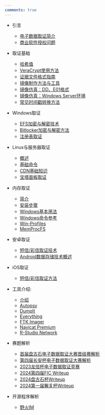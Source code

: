 ```yaml
---
comments: true
---
```


- 引言
    - [电子数据取证简介](./index/yr.md)
    - [商业软件授权问题](./index/sq.md)
- 取证基础
    - [哈希值](./base/hash.md)
    - [VeraCrypt使用方法](./base/veracrypt.md)
    - [证据文件格式指南](./base/gs.md)
    - [镜像制作方法与工具](./base/zz.md)
    - [镜像仿真：DD、E01格式](./base/dd.md)
    - [镜像仿真：Windows Server环境](./base/win.md)
    - [常见时间戳转换方法](./base/time.md)
- Windows取证
    - [EFS加密与解密技术](./windows/efs.md)
    - [Bitlocker加密与解密方法](./windows/bitlocker.md)
    - [注册表取证](./windows/zc.md)

- Linux与服务器取证
    - [概述](./linux/intr.md)
    - [基础命令](./linux/basecommand.md)
    - [CDN基础知识](./linux/cdn.md)
    - [宝塔面板取证](./linux/bt.md)

- 内存取证
    - [简介](./volatility/js.md)
    - [安装步骤](./volatility/install.md)
    - [Windows基本用法](./volatility/Windowsbase.md)
    - [Windows命令参考](./volatility/Windowscmd.md)
    - [Win-Profiles](./volatility/profile.md)
    - [MemProcFS](./volatility/MemProcFS.md)

- 安卓取证
    - [短信/彩信取证技术](./android/sms.md)
    - [Android数据存储技术概述](./android/data.md)

- iOS取证
    - [短信/彩信取证方法](./iOS/sms.md)

- 工具介绍:
    - [介绍](./tools/index.md)
    - [Autopsy](./tools/autopsy.md)
    - [DumpIt](./tools/dumpit.md)
    - [Everything](./tools/everything.md)
    - [FTK Imager](./tools/ftkimager.md)
    - [Navicat Premium](./tools/navicat.md)
    - [R-Studio Network](./tools/rstudio.md)

- 赛题解析
    - [首届盘古石电子数据取证大赛晋级赛解析](./writeup/2023pgs.md)
    - [第四届长安杯电子数据取证大赛解析](./writeup/2022changancup.md)
    - [2023龙信杯电子数据取证竞赛](./writeup/2023lxb.md)
    - [2024第四届FIC Writeup](./writeup/2024fic.md)
    - [2024盘古石杯Writeup](./writeup/2024pgs.md)
    - [2024第一届獬豸杯Writeup](./writeup/2024xzb.md)
	
- 开源程序解析
	- [野火IM](./open/yhim.md)
